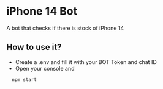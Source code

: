 # iPhone 14 Bot

A bot that checks if there is stock of iPhone 14


## How to use it?

- Create a .env and fill it with your BOT Token and chat ID
- Open your console and

```bash
  npm start
```
